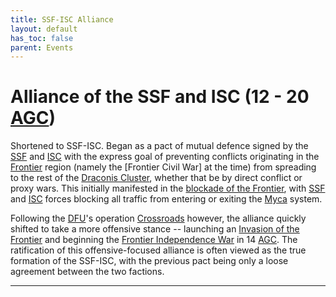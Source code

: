 ```yaml
---
title: SSF-ISC Alliance
layout: default
has_toc: false
parent: Events
---
```


# Alliance of the SSF and ISC (12 - 20 [AGC])
Shortened to SSF-ISC. Began as a pact of mutual defence signed by the [SSF] and [ISC] with the express goal of preventing conflicts originating in the [Frontier] region (namely the [Frontier Civil War] at the time) from spreading to the rest of the [Draconis Cluster], whether that be by direct conflict or proxy wars. This initially manifested in the [blockade of the Frontier](../../history/conflicts/frontier_civil_war.html#blockade-of-the-frontier-5-agc), with [SSF] and [ISC] forces blocking all traffic from entering or exiting the [Myca] system.

Following the [DFU]'s operation [Crossroads] however, the alliance quickly shifted to take a more offensive stance -- launching an [Invasion of the Frontier] and beginning the [Frontier Independence War] in 14 [AGC]. The ratification of this offensive-focused alliance is often viewed as the true formation of the SSF-ISC, with the previous pact being only a loose agreement between the two factions.

----

[DFU]: ../../factions/dfu.html
[SSF]: ../../factions/ssf.html
[ISC]: ../../factions/isc.html

[BGC]: ../../history/#history
[AGC]: ../../history/#history

[Frontier]: ../../systems/
[Draconis Cluster]: ../../systems/

[Myca]: ../../systems/new_helios/

[Crossroads]: ./crossroads.html
[Invasion of the Frontier]: ./invasion_of_the_frontier.html
[Frontier Independence War]: ../../history/conflicts/frontier_independence_war.html